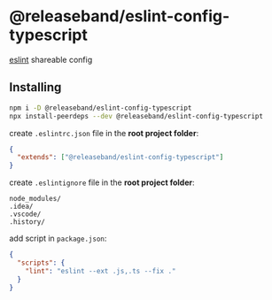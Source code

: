 # @releaseband/eslint-config-typescript

[eslint](https://github.com/eslint/eslint) shareable config

## Installing

```bash
npm i -D @releaseband/eslint-config-typescript
npx install-peerdeps --dev @releaseband/eslint-config-typescript
```

create `.eslintrc.json` file in the **root project folder**:

```json
{
  "extends": ["@releaseband/eslint-config-typescript"]
}
```

create `.eslintignore` file in the **root project folder**:

```text
node_modules/
.idea/
.vscode/
.history/
```

add script in `package.json`:

```json
{
  "scripts": {
    "lint": "eslint --ext .js,.ts --fix ."
  }
}
```
